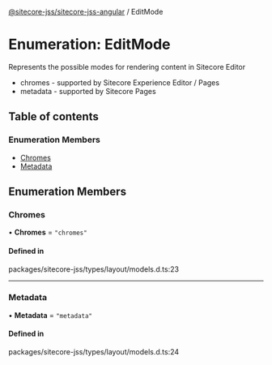 [@sitecore-jss/sitecore-jss-angular](../README.md) / EditMode

# Enumeration: EditMode

Represents the possible modes for rendering content in Sitecore Editor
- chromes - supported by Sitecore Experience Editor / Pages
- metadata - supported by Sitecore Pages

## Table of contents

### Enumeration Members

- [Chromes](EditMode.md#chromes)
- [Metadata](EditMode.md#metadata)

## Enumeration Members

### Chromes

• **Chromes** = ``"chromes"``

#### Defined in

packages/sitecore-jss/types/layout/models.d.ts:23

___

### Metadata

• **Metadata** = ``"metadata"``

#### Defined in

packages/sitecore-jss/types/layout/models.d.ts:24
